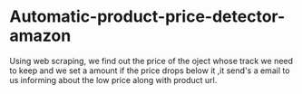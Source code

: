 # Automatic-product-price-detector-amazon

Using web scraping, we find out the price of the oject whose track we need to keep and we set a amount if the price drops below it ,it send's a email to us
informing about the low price along with product url.
